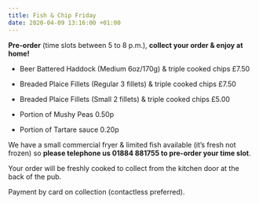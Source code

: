```yaml
---
title: Fish & Chip Friday
date: 2020-04-09 13:16:00 +01:00
---
```


**Pre-order** (time slots between 5 to 8 p.m.), **collect your order & enjoy at home!**

* Beer Battered Haddock (Medium 6oz/170g) & triple cooked chips £7.50
* Breaded Plaice Fillets (Regular 3 fillets) & triple cooked chips £7.50
* Breaded Plaice Fillets (Small 2 fillets) & triple cooked chips £5.00

* Portion of Mushy Peas 0.50p
* Portion of Tartare sauce 0.20p


We have a small commercial fryer & limited fish available (it’s fresh not frozen) so **please telephone us 01884 881755 to pre-order your time slot**. 

Your order will be freshly cooked to collect from the kitchen door at the back of the pub.

Payment by card on collection (contactless preferred).
